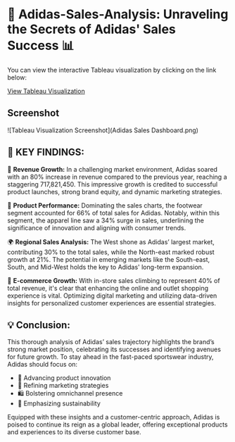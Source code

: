 # 🌟 Adidas-Sales-Analysis: Unraveling the Secrets of Adidas' Sales Success 📊

You can view the interactive Tableau visualization by clicking on the link below:

[View Tableau Visualization](https://public.tableau.com/shared/FM5JF8FC6?:display_count=n&:origin=viz_share_link)

## Screenshot

![Tableau Visualization Screenshot](Adidas Sales Dashboard.png)

## 📌 KEY FINDINGS:

🚀 **Revenue Growth:** In a challenging market environment, Adidas soared with an 80% increase in revenue compared to the previous year, reaching a staggering 717,821,450. This impressive growth is credited to successful product launches, strong brand equity, and dynamic marketing strategies.

👟 **Product Performance:** Dominating the sales charts, the footwear segment accounted for 66% of total sales for Adidas. Notably, within this segment, the apparel line saw a 34% surge in sales, underlining the significance of innovation and aligning with consumer trends.

🌍 **Regional Sales Analysis:** The West shone as Adidas’ largest market, contributing 30% to the total sales, while the North-east marked robust growth at 21%. The potential in emerging markets like the South-east, South, and Mid-West holds the key to Adidas' long-term expansion.

📱 **E-commerce Growth:** With in-store sales climbing to represent 40% of total revenue, it's clear that enhancing the online and outlet shopping experience is vital. Optimizing digital marketing and utilizing data-driven insights for personalized customer experiences are essential strategies.

## 💡 Conclusion:

This thorough analysis of Adidas’ sales trajectory highlights the brand’s strong market position, celebrating its successes and identifying avenues for future growth. To stay ahead in the fast-paced sportswear industry, Adidas should focus on:

- 🔧 Advancing product innovation
- 🎯 Refining marketing strategies
- 🛍️ Bolstering omnichannel presence
- 🌱 Emphasizing sustainability

Equipped with these insights and a customer-centric approach, Adidas is poised to continue its reign as a global leader, offering exceptional products and experiences to its diverse customer base.
